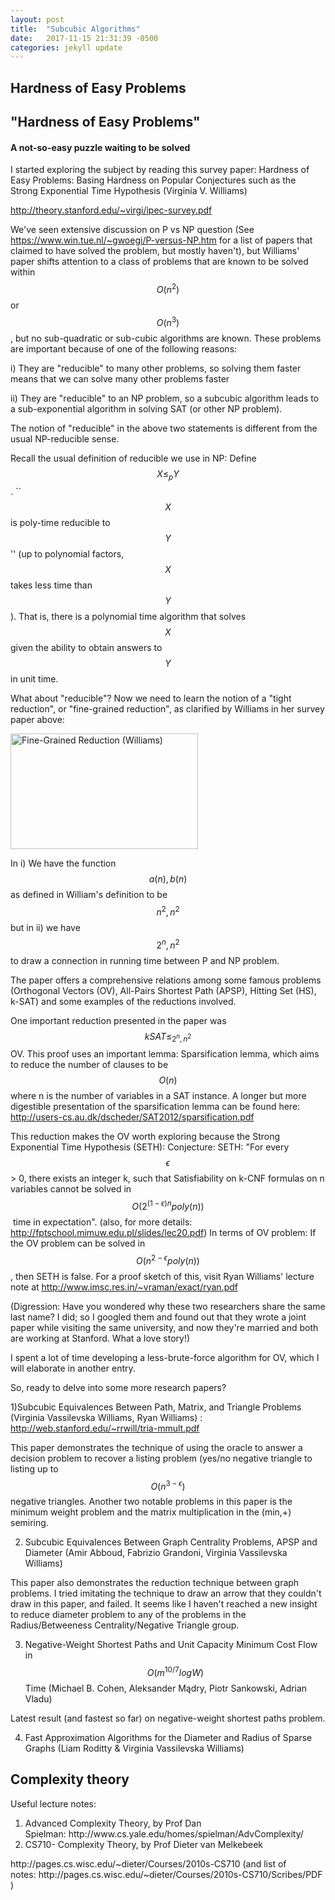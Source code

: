```yaml
---
layout: post
title:  "Subcubic Algorithms"
date:   2017-11-15 21:31:39 -0500
categories: jekyll update
---
```


## Hardness of Easy Problems

<h2>"Hardness of Easy Problems"</h2>
<h4>A not-so-easy puzzle waiting to be solved</h4>
I started exploring the subject by reading this survey paper: Hardness of Easy Problems: Basing Hardness on Popular Conjectures such as the Strong Exponential Time Hypothesis (Virginia V. Williams)

http://theory.stanford.edu/~virgi/ipec-survey.pdf

We've seen extensive discussion on P vs NP question (See https://www.win.tue.nl/~gwoegi/P-versus-NP.htm for a list of papers that claimed to have solved the problem, but mostly haven't), but Williams' paper shifts attention to a class of problems that are known to be solved within $$ O(n^2)$$ or $$ O(n^3)$$, but no sub-quadratic or sub-cubic algorithms are known. These problems are important because of one of the following reasons:

i) They are "reducible" to many other problems, so solving them faster means that we can solve many other problems faster

ii) They are "reducible" to an NP problem, so a subcubic algorithm leads to a sub-exponential algorithm in solving SAT (or other NP problem).

The notion of "reducible" in the above two statements is different from the usual NP-reducible sense.

Recall the usual definition of reducible we use in NP:
Define $$ X \leq_p Y$$. ``$$ X$$ is poly-time reducible to $$ Y$$'' (up to polynomial factors, $$ X$$ takes less time than $$ Y$$). That is, there is a polynomial time algorithm that solves $$ X$$ given the ability to obtain answers to $$ Y$$ in unit time.

What about "reducible"? Now we need to learn the notion of a "tight reduction", or "fine-grained reduction", as clarified by Williams in her survey paper above:

<a href="https://campuspress.yale.edu/hienchitong/files/2016/08/Fine-Grained-Reduction-Williams-qihw5o.png" rel="attachment wp-att-413"><img class="aligncenter size-medium wp-image-413" src="https://campuspress.yale.edu/hienchitong/files/2016/08/Fine-Grained-Reduction-Williams-qihw5o-300x185.png" alt="Fine-Grained Reduction (Williams)" width="300" height="185" /></a>

In i) We have the function $$ a(n), b(n)$$ as defined in William's definition to be $$ n^2, n^2$$ but in ii) we have $$ 2^n, n^2$$ to draw a connection in running time between P and NP problem.

The paper offers a comprehensive relations among some famous problems (Orthogonal Vectors (OV), All-Pairs Shortest Path (APSP), Hitting Set (HS), k-SAT) and some examples of the reductions involved.

One important reduction presented in the paper was $$ kSAT \leq_{2^n, n^2}$$ OV. This proof uses an important lemma: Sparsification lemma, which aims to reduce the number of clauses to be $$ O(n)$$ where n is the number of variables in a SAT instance. A longer but more digestible presentation of the sparsification lemma can be found here: http://users-cs.au.dk/dscheder/SAT2012/sparsification.pdf

This reduction makes the OV worth exploring because the Strong Exponential Time Hypothesis (SETH):
Conjecture: SETH:
"For every $$ \epsilon$$ &gt; 0, there exists an integer k, such that Satisfiability on k-CNF formulas on n variables cannot be solved in $$ O(2^ {(1 - \epsilon) n } poly(n)) $$ time in expectation".
(also, for more details: http://fptschool.mimuw.edu.pl/slides/lec20.pdf)
In terms of OV problem: If the OV problem can be solved in $$ O(n^ {2 - \epsilon } poly(n)) $$, then SETH is false. For a proof sketch of this, visit Ryan Williams' lecture note at http://www.imsc.res.in/~vraman/exact/ryan.pdf

(Digression: Have you wondered why these two researchers share the same last name? I did; so I googled them and found out that they wrote a joint paper while visiting the same university, and now they're married and both are working at Stanford. What a love story!)

I spent a lot of time developing a less-brute-force algorithm for OV, which I will elaborate in another entry.

So, ready to delve into some more research papers?

1)Subcubic Equivalences Between Path, Matrix, and Triangle Problems (Virginia Vassilevska Williams, Ryan Williams) : http://web.stanford.edu/~rrwill/tria-mmult.pdf

This paper demonstrates the technique of using the oracle to answer a decision problem to recover a listing problem (yes/no negative triangle to listing up to $$ O(n^{3 - \epsilon})$$ negative triangles. Another two notable problems in this paper is the minimum weight problem and the matrix multiplication in the (min,+) semiring.

2) Subcubic Equivalences Between Graph Centrality Problems, APSP and Diameter (Amir Abboud, Fabrizio Grandoni, Virginia Vassilevska Williams)

This paper also demonstrates the reduction technique between graph problems. I tried imitating the technique to draw an arrow that they couldn't draw in this paper, and failed. It seems like I haven't reached a new insight to reduce diameter problem to any of the problems in the Radius/Betweeness Centrality/Negative Triangle group.

3) Negative-Weight Shortest Paths and Unit Capacity Minimum Cost Flow in $$ O(m^{10/7} log W ) $$ Time (Michael B. Cohen, Aleksander Mądry, Piotr Sankowski, Adrian Vladu)

Latest result (and fastest so far) on negative-weight shortest paths problem.

4) Fast Approximation Algorithms for the Diameter and Radius of Sparse Graphs (Liam Roditty &amp; Virginia Vassilevska Williams)



## Complexity theory

Useful lecture notes:
<ol>
 	<li>Advanced Complexity Theory, by Prof Dan Spielman: http://www.cs.yale.edu/homes/spielman/AdvComplexity/</li>
 	<li>CS710- Complexity Theory, by Prof Dieter van Melkebeek</li>
</ol>
http://pages.cs.wisc.edu/~dieter/Courses/2010s-CS710 (and list of notes: http://pages.cs.wisc.edu/~dieter/Courses/2010s-CS710/Scribes/PDF )

<!--[jekyll-docs]: https://jekyllrb.com/docs/home
[jekyll-gh]:   https://github.com/jekyll/jekyll
[jekyll-talk]: https://talk.jekyllrb.com/-->
